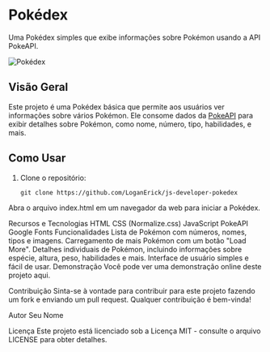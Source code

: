 # Pokédex

Uma Pokédex simples que exibe informações sobre Pokémon usando a API PokeAPI.

![Pokédex](./assets/pokeball.ico)

## Visão Geral

Este projeto é uma Pokédex básica que permite aos usuários ver informações sobre vários Pokémon. Ele consome dados da [PokeAPI](https://pokeapi.co/) para exibir detalhes sobre Pokémon, como nome, número, tipo, habilidades, e mais.

## Como Usar

1. Clone o repositório:

   ```shell
   git clone https://github.com/LoganErick/js-developer-pokedex

Abra o arquivo index.html em um navegador da web para iniciar a Pokédex.

Recursos e Tecnologias
HTML
CSS (Normalize.css)
JavaScript
PokeAPI
Google Fonts
Funcionalidades
Lista de Pokémon com números, nomes, tipos e imagens.
Carregamento de mais Pokémon com um botão "Load More".
Detalhes individuais de Pokémon, incluindo informações sobre espécie, altura, peso, habilidades e mais.
Interface de usuário simples e fácil de usar.
Demonstração
Você pode ver uma demonstração online deste projeto aqui.

Contribuição
Sinta-se à vontade para contribuir para este projeto fazendo um fork e enviando um pull request. Qualquer contribuição é bem-vinda!

Autor
Seu Nome

Licença
Este projeto está licenciado sob a Licença MIT - consulte o arquivo LICENSE para obter detalhes.